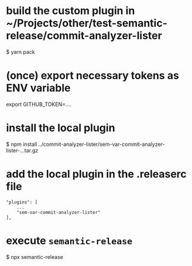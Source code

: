 # build the custom plugin in ~/Projects/other/test-semantic-release/commit-analyzer-lister
$ yarn pack

# (once) export necessary tokens as ENV variable
 export GITHUB_TOKEN=....

# install the local plugin 
 $ npm install ../commit-analyzer-lister/sem-var-commit-analyzer-lister-...tar.gz

# add the local plugin in the .releaserc file
    "plugins": [
        ...
        "sem-var-commit-analyzer-lister"
    ],

# execute `semantic-release`
 $ npx semantic-release

